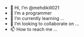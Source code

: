 - 👋 Hi, I’m @mehdikill021
- 👀 I’m a programmer 
- 🌱 I’m currently learning ...
- 💞️ I’m looking to collaborate on ...
- 📫 How to reach me ...

<!---
mehdikill021/mehdikill021 is a ✨ special ✨ repository because its `README.md` (this file) appears on your GitHub profile.
You can click the Preview link to take a look at your changes.
--->
